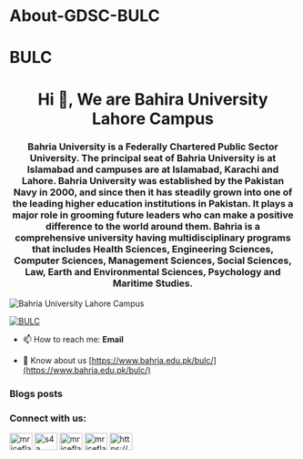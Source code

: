 # About-GDSC-BULC
# BULC

<h1 align="center">Hi 👋, We are Bahira University Lahore Campus</h1>
<h3 align="center">Bahria University is a Federally Chartered Public Sector University. The principal seat of Bahria University is at Islamabad and campuses are at Islamabad, Karachi and Lahore. Bahria University was established by the Pakistan Navy in 2000, and since then it has steadily grown into one of the leading higher education institutions in Pakistan. It plays a major role in grooming future leaders who can make a positive difference to the world around them. Bahria is a comprehensive university having multidisciplinary programs that includes Health Sciences, Engineering Sciences, Computer Sciences, Management Sciences, Social Sciences, Law, Earth and Environmental Sciences, Psychology and Maritime Studies.</h3>

<p align="left"> <img src="https://komarev.com/ghpvc/?username=Bahria-University-Lahore-Campus&label=Profile%20views&color=0e75b6&style=flat" alt="Bahria University Lahore Campus" /> </p>

<p align="left"> <a href="https://twitter.com/bulcofficial" target="blank"><img src="https://img.shields.io/twitter/follow/bulcofficial?logo=twitter&style=for-the-badge" alt="BULC" /></a> </p>

- 📫 How to reach me: **Email**

- 📄 Know about us [https://www.bahria.edu.pk/bulc/](https://www.bahria.edu.pk/bulc/)

### Blogs posts

<!-- BLOG-POST-LIST:START -->
<!-- BLOG-POST-LIST:END -->

<h3 align="left">Connect with us:</h3>
<p align="left">

<a href="https://twitter.com/bulcofficial" target="blank"><img align="center" src="https://cdn.jsdelivr.net/npm/simple-icons@3.0.1/icons/twitter.svg" alt="mriceflame" height="30" width="40" /></a>
<a href="https://www.linkedin.com/in/bulcofficial/" target="blank"><img align="center" src="https://cdn.jsdelivr.net/npm/simple-icons@3.0.1/icons/linkedin.svg" alt="s4a" height="30" width="40" /></a>
<a href="https://www.facebook.com/bulcOfficial" target="blank"><img align="center" src="https://cdn.jsdelivr.net/npm/simple-icons@3.0.1/icons/facebook.svg" alt="mriceflame" height="30" width="40" /></a>
<a href="https://www.instagram.com/bulc_official" target="blank"><img align="center" src="https://cdn.jsdelivr.net/npm/simple-icons@3.0.1/icons/instagram.svg" alt="mriceflame1" height="30" width="40" /></a>
<a href="https://www.youtube.com/channel/UCnUTlC247CzRapVFlB3aMpw" target="blank"><img align="center" src="https://cdn.jsdelivr.net/npm/simple-icons@3.0.1/icons/youtube.svg" alt="https://www.youtube.com/channel/UCGjjMUFNXSgW_jVUiI1c-Iw" height="30" width="40" /></a>
